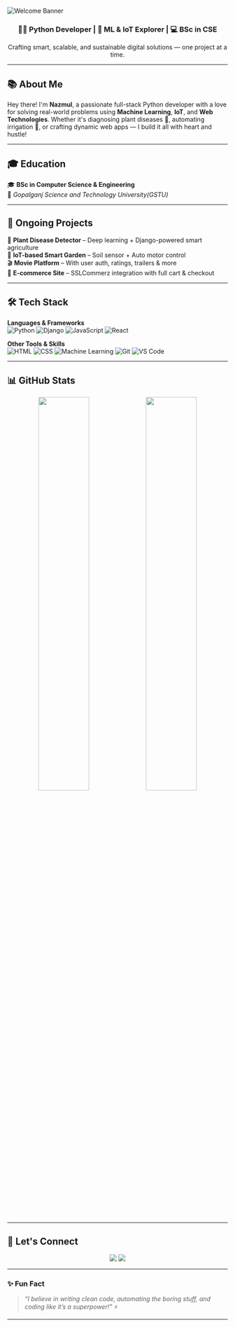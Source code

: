 ![Welcome Banner](https://capsule-render.vercel.app/api?type=waving&color=0:00ADB5,100:222831&height=200&section=header&text=Hi%2C%20I'm%20Nazmul%20Alam!&fontSize=40&fontColor=fff)

<h3 align="center">👨‍💻 Python Developer | 🌿 ML & IoT Explorer | 💻 BSc in CSE</h3>
<p align="center">Crafting smart, scalable, and sustainable digital solutions — one project at a time.</p>

---

## 📚 About Me
Hey there! I'm **Nazmul**, a passionate full-stack Python developer with a love for solving real-world problems using **Machine Learning**, **IoT**, and **Web Technologies**. Whether it's diagnosing plant diseases 🍂, automating irrigation 🚿, or crafting dynamic web apps — I build it all with heart and hustle!

---

## 🎓 Education  
🎓 **BSc in Computer Science & Engineering**  
📍 *Gopalganj Science and Technology University(GSTU)*

---

## 🚧 Ongoing Projects  
🚀 **Plant Disease Detector** – Deep learning + Django-powered smart agriculture  
🌾 **IoT-based Smart Garden** – Soil sensor + Auto motor control  
🎬 **Movie Platform** – With user auth, ratings, trailers & more  
🛒 **E-commerce Site** – SSLCommerz integration with full cart & checkout  

---

## 🛠️ Tech Stack  

**Languages & Frameworks**  
![Python](https://img.shields.io/badge/-Python-3776AB?style=for-the-badge&logo=python&logoColor=white)
![Django](https://img.shields.io/badge/-Django-092E20?style=for-the-badge&logo=django&logoColor=white)
![JavaScript](https://img.shields.io/badge/-JavaScript-F7DF1E?style=for-the-badge&logo=javascript&logoColor=black)
![React](https://img.shields.io/badge/-React-20232A?style=for-the-badge&logo=react&logoColor=61DAFB)

**Other Tools & Skills**  
![HTML](https://img.shields.io/badge/-HTML5-E34F26?style=for-the-badge&logo=html5&logoColor=white)
![CSS](https://img.shields.io/badge/-CSS3-1572B6?style=for-the-badge&logo=css3&logoColor=white)
![Machine Learning](https://img.shields.io/badge/-ML-orange?style=for-the-badge&logo=tensorflow&logoColor=white)
![Git](https://img.shields.io/badge/-Git-F05032?style=for-the-badge&logo=git&logoColor=white)
![VS Code](https://img.shields.io/badge/-VS%20Code-007ACC?style=for-the-badge&logo=visual-studio-code&logoColor=white)

---

## 📊 GitHub Stats  

<p align="center">
  <img src="https://github-readme-stats.vercel.app/api?username=alam0164088&show_icons=true&theme=radical" width="48%" />
  <img src="https://github-readme-stats.vercel.app/api/top-langs/?username=alam0164088&layout=compact&theme=radical" width="48%" />
</p>

---

## 🔗 Let's Connect  
<p align="center">
  <a href="https://www.linkedin.com/"><img src="https://img.shields.io/badge/-LinkedIn-%230077B5?style=for-the-badge&logo=linkedin&logoColor=white" /></a>
  <a href="https://www.facebook.com/"><img src="https://img.shields.io/badge/-Facebook-1877F2?style=for-the-badge&logo=facebook&logoColor=white" /></a>
</p>

---

### ✨ Fun Fact  
> _“I believe in writing clean code, automating the boring stuff, and coding like it’s a superpower!”_ ⚡

---
